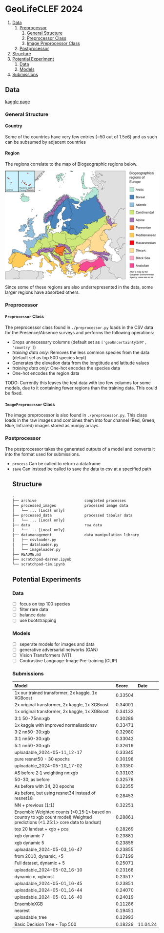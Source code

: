 # GeoLifeCLEF 2024

1. [Data](#data)
   1. [Preprocessor](#preprocessor)
      1. [General Structure](#general-structure)
      1. [Preprocessor Class](#preprocessor-class)
      1. [Image Preprocessor Class](#imagepreprocessor-class)
   1. [Postprocessor](#postprocessor)
   <!-- 1. [Images as numpy](#images-as-numpy-arrays) -->
1. [Structure](#structure)
1. [Potential Experiment](#potential-experiments)
   1. [Data](#data)
   1. [Models](#models)
1. [Submissions](#submissions)

## Data

[kaggle page](https://www.kaggle.com/competitions/geolifeclef-2024)

### General Structure

#### Country

Some of the countries have very few entries (~50 out of 1.5e6) and as such can be subsumed by adjacent countries

#### Region

The regions correlate to the map of Biogeographic regions below.

![Biogeographic Regions of Europe](regions.png "Biogeographic Regions of Europe. Source: https://en.wikipedia.org/wiki/Steppic_Biogeographic_Region#/media/File:Europe_biogeography_countries_en.svg")

Since some of these regions are also underrepresented in the data, some larger regions have absorbed others.

### Preprocessor

#### `Preprocessor` Class

The preprocessor class found in `./preprocessor.py` loads in the CSV data for the Presence/Absence surveys and performs the following operations:

- Drops unnecessary columns (default set as `['geoUncertaintyInM', 'country']`)
- _training data only:_ Removes the less common species from the data (default set as top 500 species kept)
- Generates the elevation data from the longtitude and latitude values
- _training data only:_ One-hot encodes the species data
- One-hot encodes the region data

TODO: Currently this leaves the test data with too few columns for some models, due to it containing fewer regions than the training data. This could be fixed.

#### `ImagePreprocessor` Class

The image preprocessor is also found in `./preprocessor.py`. This class loads in the raw images and combines them into four channel (Red, Green, Blue, Infrared) images stored as numpy arrays.

### Postprocessor

The postprocessor takes the generated outputs of a model and converts it into the format used for submissions.

- `process` Can be called to return a dataframe
- `save` Can instead be called to save the data to csv at a specified path
  <!-- ### Data Loader -->
  <!--
  The data loader is comprised of three classes `CSVLoader`, `ImageLoader` and `DataLoader`, each stored in their respective files as seen in the [file structure](#structure).

The first two load the training and test CSV files and their associated images. `DataLoader` inherits from both classes to feed the data directly to a model. -->

<!-- ### Images as numpy arrays

Running `python imageprocessor.py -d` from the root will convert train and test images into four `.npz` files located in a new directory (`processed_images/`) unless otherwise specified. -->

## Structure

```
.
├── archive                      completed processes
├── processed_images             processed image data
│   └── ... [Local only]
├── processed_data               processed tabular data
│   └── ... [Local only]
├── data                         raw data
│   └── ... [Local only]
├── datamanagement               data manipulation library
│   ├── csvloader.py
│   ├── dataloader.py
│   └── imageloader.py
├── README.md
├── scratchpad-darren.ipynb
└── scratchpad-tim.ipynb
```

## Potential Experiments

### Data

- [ ] focus on top 100 species
- [ ] filter rare data
- [ ] balance data
- [ ] use bootstrapping

### Models

- [ ] seperate models for images and data
- [ ] generative adversarial networks (GAN)
- [ ] Vision Transformers (ViT)
- [ ] Contrastive Language–Image Pre-training (CLIP)

### Submissions

| **Model**                                                                                                                    | **Score** | **Date** |
| ---------------------------------------------------------------------------------------------------------------------------- | --------- | -------- |
| 1x our trained transformer, 2x kaggle, 1x XGBoost                                                                            | 0.33504   |          |
| 2x original transformer, 2x kaggle, 1x XGBoost                                                                               | 0.34001   |          |
| 1x original transformer, 2x kaggle, 1x XGBoost                                                                               | 0.34132   |          |
| 3:1 50-75nn:xgb                                                                                                              | 0.30289   |          |
| 1x kaggle with improved normalisationsv                                                                                      | 0.33471   |          |
| 3:2 nn50-30:xgb                                                                                                              | 0.32980   |          |
| 3:1 nn50-30:xgb                                                                                                              | 0.33042   |          |
| 5:1 nn50-30:xgb                                                                                                              | 0.32619   |          |
| uploadable_2024-05-11_12-17                                                                                                  | 0.33345   |          |
| pure resnet50 - 30 epochs                                                                                                    | 0.30198   |          |
| uploadable_2024-05-10_17-02                                                                                                  | 0.33350   |          |
| AS before 2:1 weighting nn:xgb                                                                                               | 0.33103   |          |
| 50-30, as before                                                                                                             | 0.32578   |          |
| As before with 34, 20 epochs                                                                                                 | 0.32355   |          |
| As before, but using resnet34 instead of resnet18                                                                            | 0.28453   |          |
| NN + previous (1:1)                                                                                                          | 0.32251   |          |
| Ensemble Weighted counts (<0.15:1> based on country to xgb count model) Weighted predictions (<1.25:1> core data to landsat) | 0.28861   |          |
| top 20 landsat + xgb + pca                                                                                                   | 0.28269   |          |
| xgb dynamic 7                                                                                                                | 0.23881   |          |
| xgb dynamic 5                                                                                                                | 0.23855   |          |
| uploadable_2024-05-03_16-47                                                                                                  | 0.23855   |          |
| from 2010, dynamic, +5                                                                                                       | 0.17199   |          |
| Full dataset, dynamic + 5                                                                                                    | 0.25071   |          |
| uploadable_2024-05-02_16-10                                                                                                  | 0.23168   |          |
| dynamic n, xgboost                                                                                                           | 0.23517   |          |
| uploadable_2024-05-01_16-45                                                                                                  | 0.23851   |          |
| uploadable_2024-05-01_16-44                                                                                                  | 0.24070   |          |
| uploadable_2024-05-01_16-40                                                                                                  | 0.24019   |          |
| EnsembleXGB                                                                                                                  | 0.11286   |          |
| nearest                                                                                                                      | 0.19451   |          |
| uploadable_tree                                                                                                              | 0.12993   |          |
| Basic Decision Tree - Top 500                                                                                                | 0.18229   | 11.04.24 |
